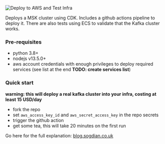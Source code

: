 ![Deploy to AWS and Test Infra](https://github.com/mariusfeteanu/kafka-on-cdk/workflows/Deploy%20to%20AWS%20and%20Test%20Infra/badge.svg)

Deploys a MSK cluster using CDK. Includes a github actions pipeline to deploy it. There are also tests using ECS to validate that the Kafka cluster works.

### Pre-requisites
- python 3.8+
- nodejs v13.5.0+
- aws account credentials with enough privileges to deploy required services (see list at the end **TODO: create services list**)

### Quick start
**warning: this will deploy a real kafka cluster into your infra, costing at least 15 USD/day**

- fork the repo
- set `aws_access_key_id` and `aws_secret_access_key` in the repo secrets
- trigger the github action
- get some tea, this will take 20 minutes on the first run

Go here for the full explanation: [blog.sogdian.co.uk](https://blog.sogdian.co.uk/posts/kafka-cluster-using-aws-cdk.html)

